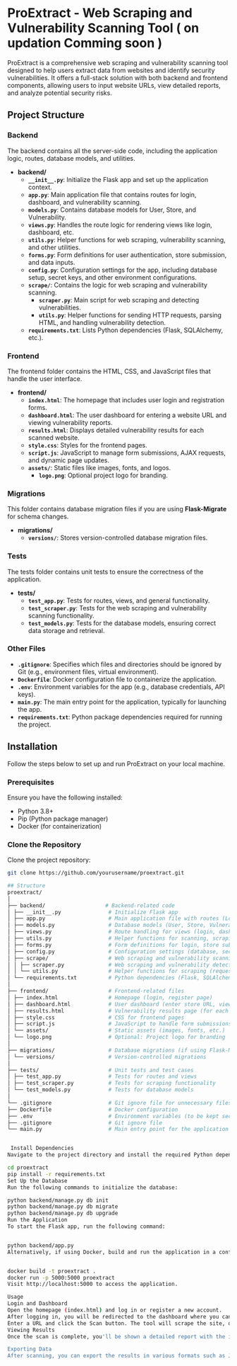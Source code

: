 # ProExtract - Web Scraping and Vulnerability Scanning Tool ( on updation Comming soon )

ProExtract is a comprehensive web scraping and vulnerability scanning tool designed to help users extract data from websites and identify security vulnerabilities. It offers a full-stack solution with both backend and frontend components, allowing users to input website URLs, view detailed reports, and analyze potential security risks.

## Project Structure

### Backend

The backend contains all the server-side code, including the application logic, routes, database models, and utilities.

- **backend/**
  - **`__init__.py`**: Initialize the Flask app and set up the application context.
  - **`app.py`**: Main application file that contains routes for login, dashboard, and vulnerability scanning.
  - **`models.py`**: Contains database models for User, Store, and Vulnerability.
  - **`views.py`**: Handles the route logic for rendering views like login, dashboard, etc.
  - **`utils.py`**: Helper functions for web scraping, vulnerability scanning, and other utilities.
  - **`forms.py`**: Form definitions for user authentication, store submission, and data inputs.
  - **`config.py`**: Configuration settings for the app, including database setup, secret keys, and other environment configurations.
  - **`scrape/`**: Contains the logic for web scraping and vulnerability scanning.
    - **`scraper.py`**: Main script for web scraping and detecting vulnerabilities.
    - **`utils.py`**: Helper functions for sending HTTP requests, parsing HTML, and handling vulnerability detection.
  - **`requirements.txt`**: Lists Python dependencies (Flask, SQLAlchemy, etc.).

### Frontend

The frontend folder contains the HTML, CSS, and JavaScript files that handle the user interface.

- **frontend/**
  - **`index.html`**: The homepage that includes user login and registration forms.
  - **`dashboard.html`**: The user dashboard for entering a website URL and viewing vulnerability reports.
  - **`results.html`**: Displays detailed vulnerability results for each scanned website.
  - **`style.css`**: Styles for the frontend pages.
  - **`script.js`**: JavaScript to manage form submissions, AJAX requests, and dynamic page updates.
  - **`assets/`**: Static files like images, fonts, and logos.
    - **`logo.png`**: Optional project logo for branding.

### Migrations

This folder contains database migration files if you are using **Flask-Migrate** for schema changes.

- **migrations/**
  - **`versions/`**: Stores version-controlled database migration files.

### Tests

The tests folder contains unit tests to ensure the correctness of the application.

- **tests/**
  - **`test_app.py`**: Tests for routes, views, and general functionality.
  - **`test_scraper.py`**: Tests for the web scraping and vulnerability scanning functionality.
  - **`test_models.py`**: Tests for the database models, ensuring correct data storage and retrieval.

### Other Files

- **`.gitignore`**: Specifies which files and directories should be ignored by Git (e.g., environment files, virtual environment).
- **`Dockerfile`**: Docker configuration file to containerize the application.
- **`.env`**: Environment variables for the app (e.g., database credentials, API keys).
- **`main.py`**: The main entry point for the application, typically for launching the app.
- **`requirements.txt`**: Python package dependencies required for running the project.

## Installation

Follow the steps below to set up and run ProExtract on your local machine.

### Prerequisites

Ensure you have the following installed:

- Python 3.8+ 
- Pip (Python package manager)
- Docker (for containerization)

### Clone the Repository

Clone the project repository:

```bash
git clone https://github.com/yourusername/proextract.git

## Structure 
proextract/
│  
├── backend/                   # Backend-related code  
│ ├── __init__.py               # Initialize Flask app  
│ ├── app.py                    # Main application file with routes (Login, Dashboard)  
│ ├── models.py                 # Database models (User, Store, Vulnerability)  
│ ├── views.py                  # Route handling for views (login, dashboard, etc.)  
│ ├── utils.py                  # Helper functions for scanning, scraping, etc.  
│ ├── forms.py                  # Form definitions for login, store submission, etc.  
│ ├── config.py                 # Configuration settings (database, secret keys)  
│ ├── scrape/                   # Web scraping and vulnerability scanning logic  
│ │ ├── scraper.py              # Web scraping and vulnerability detection script  
│ │ └── utils.py                # Helper functions for scraping (requesting pages, parsing data)  
│ └── requirements.txt          # Python dependencies (Flask, SQLAlchemy, etc.)  
│  
├── frontend/                   # Frontend-related files  
│ ├── index.html                # Homepage (login, register page)  
│ ├── dashboard.html            # User dashboard (enter store URL, view reports)  
│ ├── results.html              # Vulnerability results page (for each store)  
│ ├── style.css                 # CSS for frontend pages  
│ ├── script.js                 # JavaScript to handle form submissions, AJAX calls  
│ └── assets/                   # Static assets (images, fonts, etc.)  
│ └── logo.png                  # Optional: Project logo for branding  
│  
├── migrations/                 # Database migrations (if using Flask-Migrate)  
│ └── versions/                 # Version-controlled migrations  
│  
├── tests/                      # Unit tests and test cases  
│ ├── test_app.py               # Tests for routes and views  
│ ├── test_scraper.py           # Tests for scraping functionality  
│ └── test_models.py            # Tests for database models  
│  
└── .gitignore                  # Git ignore file for unnecessary files/folders  
├── Dockerfile                  # Docker configuration  
├── .env                        # Environment variables (to be kept secure)  
├── .gitignore                  # Git ignore file  
└── main.py                     # Main entry point for the application  


 Install Dependencies
Navigate to the project directory and install the required Python dependencies:

cd proextract
pip install -r requirements.txt
Set Up the Database
Run the following commands to initialize the database:

python backend/manage.py db init
python backend/manage.py db migrate
python backend/manage.py db upgrade
Run the Application
To start the Flask app, run the following command:


python backend/app.py
Alternatively, if using Docker, build and run the application in a container:


docker build -t proextract .
docker run -p 5000:5000 proextract
Visit http://localhost:5000 to access the application.

Usage
Login and Dashboard
Open the homepage (index.html) and log in or register a new account.
After logging in, you will be redirected to the dashboard where you can input a website URL to scan for vulnerabilities.
Enter a URL and click the Scan button. The tool will scrape the site, detect vulnerabilities, and display the results on the results page.
Viewing Results
Once the scan is complete, you'll be shown a detailed report with the identified vulnerabilities, categorized by severity.

Exporting Data
After scanning, you can export the results in various formats such as JSON, CSV, or PDF by clicking the export button on the results page.
